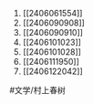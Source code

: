 1. [[2406061554]]
2. [[2406090908]]
3. [[2406090910]]
4. [[2406101023]]
5. [[2406101028]]
6. [[2406111950]]
7. [[2406122042]]

#文学/村上春树 